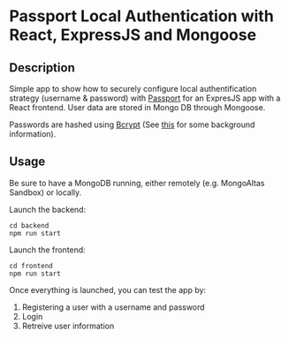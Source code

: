 # Passport Local Authentication with React, ExpressJS and Mongoose

## Description

Simple app to show how to securely configure local authentification strategy (username & password) with [Passport](http://www.passportjs.org/packages/passport-local/) for an ExpresJS app with a React frontend. User data are stored in Mongo DB through Mongoose.

Passwords are hashed using [Bcrypt](https://github.com/kelektiv/node.bcrypt.js) (See [this](https://auth0.com/blog/hashing-in-action-understanding-bcrypt/) for some background information).

## Usage

Be sure to have a MongoDB running, either remotely (e.g. MongoAltas Sandbox) or locally.

Launch the backend:

```
cd backend
npm run start
```

Launch the frontend:

```
cd frontend
npm run start
```

Once everything is launched, you can test the app by:
1. Registering a user with a username and password
2. Login
3. Retreive user information
